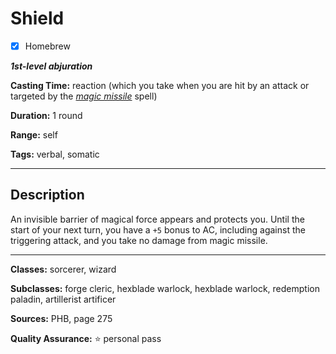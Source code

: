 # Shield

- [x] Homebrew

***1st-level abjuration***

**Casting Time:** reaction (which you take when you are hit by an attack or targeted by the [*magic missile*](../level-1/magic-missile) spell)

**Duration:** 1 round

**Range:** self

**Tags:** verbal, somatic

---

## Description
An invisible barrier of magical force appears and protects you.
Until the start of your next turn, you have a `+5` bonus to AC, including against the triggering attack, and you take no damage from magic missile.

---

**Classes:** sorcerer, wizard

**Subclasses:** forge cleric, hexblade warlock, hexblade warlock, redemption paladin, artillerist artificer

**Sources:** PHB, page 275

**Quality Assurance:** :star: personal pass
